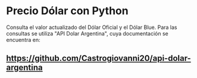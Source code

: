 # Precio Dólar con Python

Consulta el valor actualizado del Dólar Oficial y el Dólar Blue.
Para las consultas se utiliza "API Dolar Argentina", cuya documentación se encuentra en:
## https://github.com/Castrogiovanni20/api-dolar-argentina
